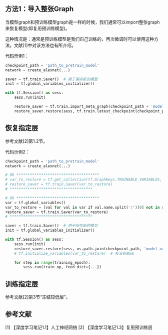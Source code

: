 ﻿---
title: 
date: 2017-11-19
tags:
categories: ["TensorFlow笔记"]
mathjax: true
---

## 方法1：导入整张Graph
当模型graph和预训练模型graph是一样的时候，我们通常可以import整张graph来恢复模型(即复用预训练模型)。

这种情况是：通常是预训练模型是我们自己训练的，再次微调时可以使用这种方法。文献[1]中对该方法也有所介绍。
<!-- more -->

代码示例1：
```python
checkpoint_path = 'path_to_pretrain_model'
network = create_alexnet(...)

saver = tf.train.Saver()  # 用于保存新的模型
init = tf.global_variables_initializer()

with tf.Session() as sess:
    sess.run(init)

    restore_saver = tf.train.import_meta_graph(checkpoint_path + 'model_name.ckpt.meta')
    restore_saver.restore(sess, tf.train.latest_checkpoint(checkpoint_path))
```



## 恢复指定层
参考文献[2]第1.2节。

代码示例2：
```python
checkpoint_path = 'path_to_pretrain_model'
network = create_alexnet(...)

# OK *************************************
# var_to_restore = tf.get_collection(tf.GraphKeys.TRAINABLE_VARIABLES, scope='conv[12345]|fc[67]')
# restore_saver = tf.train.Saver(var_to_restore)
# *************************************

# OK *************************************
var = tf.global_variables()
var_to_restore = [val for val in var if val.name.split('/')[0] not in skip_layer]  # 除了skip_layer中的层，剩下的都restore
restore_saver = tf.train.Saver(var_to_restore)
# *************************************

saver = tf.train.Saver()  # 用于保存新的模型
init = tf.global_variables_initializer()

with tf.Session() as sess:
    sess.run(init)
    restore_saver.restore(sess, os.path.join(checkpoint_path, 'model_name.ckpt'))
    # tf.initialize_variables(var_to_restore)  # 有没有都ok

    for step in range(training_epoch):
        sess.run(train_op, feed_dict={...})

```


## 训练指定层
参考文献[2]第3节“冻结较低层”。




## 参考文献
[1] 【深度学习笔记1.1】人工神经网络
[2] 【深度学习笔记1.3】复用预训练层
